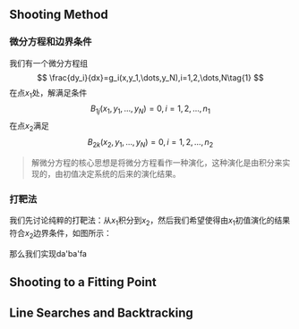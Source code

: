 ## Shooting Method
### 微分方程和边界条件
我们有一个微分方程组
$$
\frac{dy_i}{dx}=g_i(x,y_1,\dots,y_N),i=1,2,\dots,N\tag{1}
$$
在点$x_1$处，解满足条件
$$
B_{1j}(x_1,y_1,\dots,y_N)=0,i=1,2,\dots,n_1\tag{2}
$$
在点$x_2$满足
$$
B_{2k}(x_2,y_1,\dots,y_N)=0,i=1,2,\dots,n_2\tag{3}
$$
>解微分方程的核心思想是将微分方程看作一种演化，这种演化是由积分来实现的，由初值决定系统的后来的演化结果。

### 打靶法
我们先讨论纯粹的打靶法：从$x_1$积分到$x_2$，然后我们希望使得由$x_1$初值演化的结果符合$x_2$边界条件，如图所示：

那么我们实现da'ba'fa

## Shooting to a Fitting Point


## Line Searches and Backtracking

<!--stackedit_data:
eyJoaXN0b3J5IjpbODQ3MzcwMDM2LC0xMjQ4NDY2MDk1LC0yMD
g4NzQ2NjEyXX0=
-->